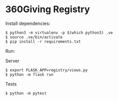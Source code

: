# 360Giving Registry

Install dependencies:

```
$ python3 -m virtualenv -p $(which python3) .ve
$ source .ve/bin/activate
$ pip install -r requirements.txt
```

Run:

Server
```
$ export FLASK_APP=registry/views.py
$ python -m flask run
```

Tests
```
$ python -m pytest
```
